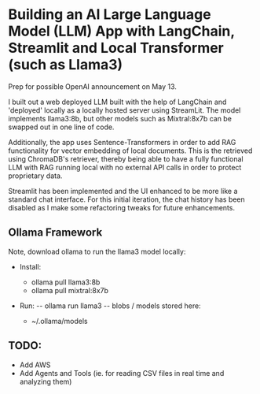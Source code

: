 # Building an AI Large Language Model (LLM) App with LangChain, Streamlit and Local Transformer (such as Llama3)

Prep for possible OpenAI announcement on May 13.

I built out a web deployed LLM built with the help of LangChain and 'deployed' locally as a locally hosted server using StreamLit. The model implements llama3:8b, but other models such as Mixtral:8x7b can be swapped out in one line of code.

Additionally, the app uses Sentence-Transformers in order to add RAG functionality for vector embedding of local documents. This is the retrieved using ChromaDB's retriever, thereby being able to have a fully functional LLM with RAG running local with no external API calls in order to protect proprietary data.

Streamlit has been implemented and the UI enhanced to be more like a standard chat interface. For this initial iteration, the chat history has been disabled as I make some refactoring tweaks for future enhancements.


## Ollama Framework
Note, download ollama to run the llama3 model locally:
- Install:  
	- ollama pull llama3:8b
	- ollama pull mixtral:8x7b

- Run:
-- ollama run llama3
-- blobs / models stored here:
	- ~/.ollama/models


## TODO:
- Add AWS
- Add Agents and Tools (ie. for reading CSV files in real time and analyzing them)
